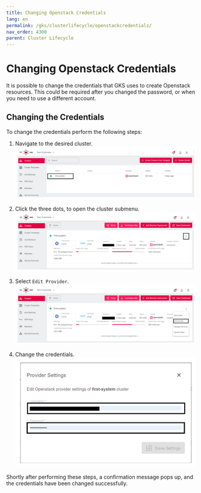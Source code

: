 ```yaml
---
title: Changing Openstack Credentials
lang: en
permalink: /gks/clusterlifecycle/openstackcredentials/
nav_order: 4300
parent: Cluster Lifecycle
---
```

# Changing Openstack Credentials

It is possible to change the credentials that GKS uses to create Openstack resources.
This could be required after you changed the password, or when you need to use a different account.

## Changing the Credentials

To change the credentials perform the following steps:

1. Navigate to the desired cluster.
![Clusters](../images/OSCred01.png)

2. Click the three dots, to open the cluster submenu.
![Three-Dots](../images/OSCred02.png)

3. Select `Edit Provider`.
 ![Edit-Provider](../images/OSCred03.png)

4. Change the credentials.
![Credentials-Edit](../images/OSCred04.png)

Shortly after performing these steps, a confirmation message pops up, and the credentials have been changed successfully.
